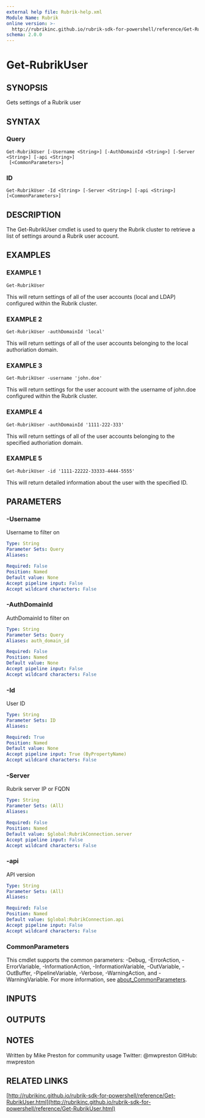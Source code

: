 ```yaml
---
external help file: Rubrik-help.xml
Module Name: Rubrik
online version: >-
  http://rubrikinc.github.io/rubrik-sdk-for-powershell/reference/Get-RubrikUser.html
schema: 2.0.0
---
```


# Get-RubrikUser

## SYNOPSIS

Gets settings of a Rubrik user

## SYNTAX

### Query

```text
Get-RubrikUser [-Username <String>] [-AuthDomainId <String>] [-Server <String>] [-api <String>]
 [<CommonParameters>]
```

### ID

```text
Get-RubrikUser -Id <String> [-Server <String>] [-api <String>] [<CommonParameters>]
```

## DESCRIPTION

The Get-RubrikUser cmdlet is used to query the Rubrik cluster to retrieve a list of settings around a Rubrik user account.

## EXAMPLES

### EXAMPLE 1

```text
Get-RubrikUser
```

This will return settings of all of the user accounts \(local and LDAP\) configured within the Rubrik cluster.

### EXAMPLE 2

```text
Get-RubrikUser -authDomainId 'local'
```

This will return settings of all of the user accounts belonging to the local authoriation domain.

### EXAMPLE 3

```text
Get-RubrikUser -username 'john.doe'
```

This will return settings for the user account with the username of john.doe configured within the Rubrik cluster.

### EXAMPLE 4

```text
Get-RubrikUser -authDomainId '1111-222-333'
```

This will return settings of all of the user accounts belonging to the specified authoriation domain.

### EXAMPLE 5

```text
Get-RubrikUser -id '1111-22222-33333-4444-5555'
```

This will return detailed information about the user with the specified ID.

## PARAMETERS

### -Username

Username to filter on

```yaml
Type: String
Parameter Sets: Query
Aliases:

Required: False
Position: Named
Default value: None
Accept pipeline input: False
Accept wildcard characters: False
```

### -AuthDomainId

AuthDomainId to filter on

```yaml
Type: String
Parameter Sets: Query
Aliases: auth_domain_id

Required: False
Position: Named
Default value: None
Accept pipeline input: False
Accept wildcard characters: False
```

### -Id

User ID

```yaml
Type: String
Parameter Sets: ID
Aliases:

Required: True
Position: Named
Default value: None
Accept pipeline input: True (ByPropertyName)
Accept wildcard characters: False
```

### -Server

Rubrik server IP or FQDN

```yaml
Type: String
Parameter Sets: (All)
Aliases:

Required: False
Position: Named
Default value: $global:RubrikConnection.server
Accept pipeline input: False
Accept wildcard characters: False
```

### -api

API version

```yaml
Type: String
Parameter Sets: (All)
Aliases:

Required: False
Position: Named
Default value: $global:RubrikConnection.api
Accept pipeline input: False
Accept wildcard characters: False
```

### CommonParameters

This cmdlet supports the common parameters: -Debug, -ErrorAction, -ErrorVariable, -InformationAction, -InformationVariable, -OutVariable, -OutBuffer, -PipelineVariable, -Verbose, -WarningAction, and -WarningVariable. For more information, see [about\_CommonParameters](http://go.microsoft.com/fwlink/?LinkID=113216).

## INPUTS

## OUTPUTS

## NOTES

Written by Mike Preston for community usage Twitter: @mwpreston GitHub: mwpreston

## RELATED LINKS

[http://rubrikinc.github.io/rubrik-sdk-for-powershell/reference/Get-RubrikUser.html](http://rubrikinc.github.io/rubrik-sdk-for-powershell/reference/Get-RubrikUser.html)

